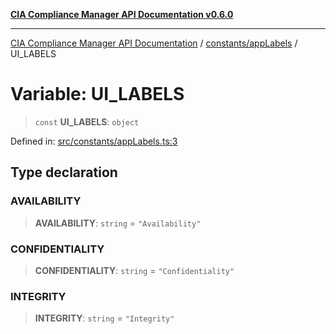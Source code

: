 [**CIA Compliance Manager API Documentation v0.6.0**](../../../README.md)

***

[CIA Compliance Manager API Documentation](../../../modules.md) / [constants/appLabels](../README.md) / UI\_LABELS

# Variable: UI\_LABELS

> `const` **UI\_LABELS**: `object`

Defined in: [src/constants/appLabels.ts:3](https://github.com/Hack23/cia-compliance-manager/blob/32fe683007dd7fe1aa6b244d2353e60fab4f51de/src/constants/appLabels.ts#L3)

## Type declaration

### AVAILABILITY

> **AVAILABILITY**: `string` = `"Availability"`

### CONFIDENTIALITY

> **CONFIDENTIALITY**: `string` = `"Confidentiality"`

### INTEGRITY

> **INTEGRITY**: `string` = `"Integrity"`
